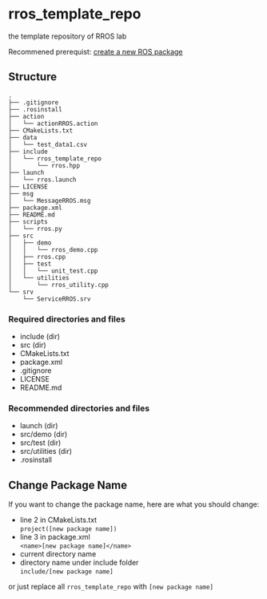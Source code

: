 # rros_template_repo
the template repository of RROS lab

Recommened prerequist: [create a new ROS package](http://wiki.ros.org/ROS/Tutorials/CreatingPackage)

## Structure
    .  
    ├── .gitignore  
    ├── .rosinstall  
    ├── action  
    │   └── actionRROS.action  
    ├── CMakeLists.txt  
    ├── data  
    │   └── test_data1.csv  
    ├── include  
    │   └── rros_template_repo  
    │       └── rros.hpp  
    ├── launch  
    │   └── rros.launch  
    ├── LICENSE  
    ├── msg  
    │   └── MessageRROS.msg  
    ├── package.xml  
    ├── README.md  
    ├── scripts  
    │   └── rros.py  
    ├── src  
    │   ├── demo  
    │   │   └── rros_demo.cpp  
    │   ├── rros.cpp  
    │   ├── test  
    │   │   └── unit_test.cpp  
    │   └── utilities  
    │       └── rros_utility.cpp  
    └── srv  
        └── ServiceRROS.srv  

### Required directories and files
- include (dir)
- src (dir)
- CMakeLists.txt  
- package.xml 
- .gitignore
- LICENSE
- README.md

### Recommended directories and files
- launch (dir)
- src/demo (dir)
- src/test (dir)
- src/utilities (dir)
- .rosinstall


## Change Package Name
If you want to change the package name, here are what you should change:  

- line 2 in CMakeLists.txt  
  `project([new package name])`
- line 3 in package.xml  
  `<name>[new package name]</name>`
- current directory name
- directory name under include folder  
  `include/[new package name]`

or just replace all `rros_template_repo` with `[new package name]`